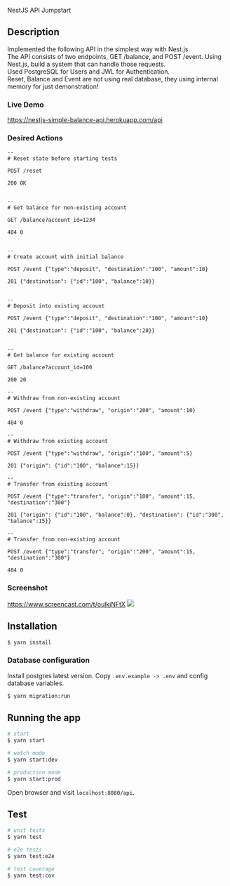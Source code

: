 NestJS API Jumpstart

## Description
Implemented the following API in the simplest way with Nest.js. <br/>
The API consists of two endpoints, GET /balance, and POST /event. Using Nest.js, build a system that can handle those requests. <br/>
Used PostgreSQL for Users and JWL for Authentication. <br/>
Reset, Balance and Event are not using real database, they using internal memory for just demonstration! 

### Live Demo
https://nestjs-simple-balance-api.herokuapp.com/api

### Desired Actions
```
--
# Reset state before starting tests

POST /reset

200 OK


--
# Get balance for non-existing account

GET /balance?account_id=1234

404 0


--
# Create account with initial balance

POST /event {"type":"deposit", "destination":"100", "amount":10}

201 {"destination": {"id":"100", "balance":10}}


--
# Deposit into existing account

POST /event {"type":"deposit", "destination":"100", "amount":10}

201 {"destination": {"id":"100", "balance":20}}


--
# Get balance for existing account

GET /balance?account_id=100

200 20

--
# Withdraw from non-existing account

POST /event {"type":"withdraw", "origin":"200", "amount":10}

404 0

--
# Withdraw from existing account

POST /event {"type":"withdraw", "origin":"100", "amount":5}

201 {"origin": {"id":"100", "balance":15}}

--
# Transfer from existing account

POST /event {"type":"transfer", "origin":"100", "amount":15, "destination":"300"}

201 {"origin": {"id":"100", "balance":0}, "destination": {"id":"300", "balance":15}}

--
# Transfer from non-existing account

POST /event {"type":"transfer", "origin":"200", "amount":15, "destination":"300"}

404 0
```

### Screenshot
https://www.screencast.com/t/oulkjNFtX
<img src="https://content.screencast.com/users/SupremeDev/folders/Default/media/f20597c7-e004-45b8-844b-fc696d8163b7/screenshot.png">

## Installation

```bash
$ yarn install
```
### Database configuration
Install postgres latest version. Copy `.env.example -> .env` and config database variables.

```bash
$ yarn migration:run
```

## Running the app

```bash
# start
$ yarn start

# watch mode
$ yarn start:dev

# production mode
$ yarn start:prod
```

Open browser and visit `localhost:8080/api`.

## Test

```bash
# unit tests
$ yarn test

# e2e tests
$ yarn test:e2e

# test coverage
$ yarn test:cov
```
